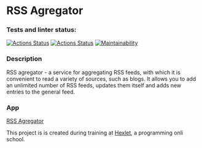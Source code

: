 # RSS Agregator

### Tests and linter status:
[![Actions Status](https://github.com/elisad5791/frontend-project-lvl3/workflows/hexlet-check/badge.svg)](https://github.com/elisad5791/frontend-project-lvl3/actions)
[![Actions Status](https://github.com/elisad5791/frontend-project-lvl3/actions/workflows/main.yml/badge.svg)](https://github.com/elisad5791/frontend-project-lvl3/actions//workflows/main.yml)
[![Maintainability](https://api.codeclimate.com/v1/badges/8a188255b93a2cf62428/maintainability)](https://codeclimate.com/github/elisad5791/frontend-project-lvl3/maintainability)

### Description

RSS agregator - a service for aggregating RSS feeds, with which it is convenient to read a variety of sources, such as blogs. It allows you to add an unlimited number of RSS feeds, updates them itself and adds new entries to the general feed.

### App

[RSS Agregator](https://frontend-project-lvl3-liart-chi.vercel.app/)

This project is is created during training at [Hexlet](https://ru.hexlet.io), a programming onli school.

